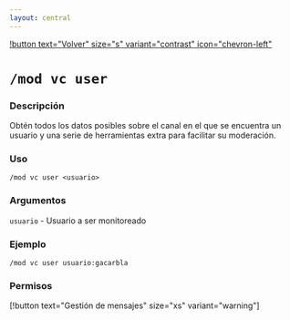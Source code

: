 ```yaml
---
layout: central
---
```


[!button text="Volver" size="s" variant="contrast" icon="chevron-left"](../moderation.md)
# `/mod vc user`
### Descripción
Obtén todos los datos posibles sobre el canal en el que se encuentra un usuario y una serie de herramientas extra para facilitar su moderación.

### Uso
```
/mod vc user <usuario>
```

### Argumentos
`usuario` - Usuario a ser monitoreado

### Ejemplo
```
/mod vc user usuario:gacarbla
```

### Permisos
[!button text="Gestión de mensajes" size="xs" variant="warning"]